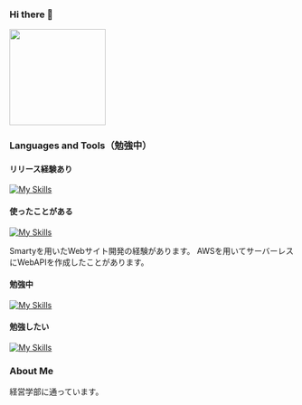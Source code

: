### Hi there 👋
<p align="left>
  <a href="https://github.com/futaba3">
    <img height="170px" src="https://github-readme-stats.vercel.app/api/top-langs/?username=futaba3&layout=compact&theme=tokyonight">
  </a>
</p>

### Languages and Tools（勉強中）
#### リリース経験あり
[![My Skills](https://skillicons.dev/icons?i=swift,firebase,html,css,jquery,netlify,figma)](https://skillicons.dev)

#### 使ったことがある
[![My Skills](https://skillicons.dev/icons?i=php,laravel,docker,js,nodejs,vuejs,aws,postman,react)](https://skillicons.dev)

Smartyを用いたWebサイト開発の経験があります。
AWSを用いてサーバーレスにWebAPIを作成したことがあります。

#### 勉強中
[![My Skills](https://skillicons.dev/icons?i=flutter)](https://skillicons.dev)

#### 勉強したい
[![My Skills](https://skillicons.dev/icons?i=kotlin)](https://skillicons.dev)

### About Me
経営学部に通っています。

<!--
**futaba3/futaba3** is a ✨ _special_ ✨ repository because its `README.md` (this file) appears on your GitHub profile.

<a href="https://github.com/futaba3">
    <img height="170px" src="https://github-readme-stats.vercel.app/api?username=futaba3&show_icons=true&theme=tokyonight">
  </a>
  
Here are some ideas to get you started:

- 🔭 I’m currently working on ...
- 🌱 I’m currently learning ...
- 👯 I’m looking to collaborate on ...
- 🤔 I’m looking for help with ...
- 💬 Ask me about ...
- 📫 How to reach me: ...
- 😄 Pronouns: ...
- ⚡ Fun fact: ...
-->
